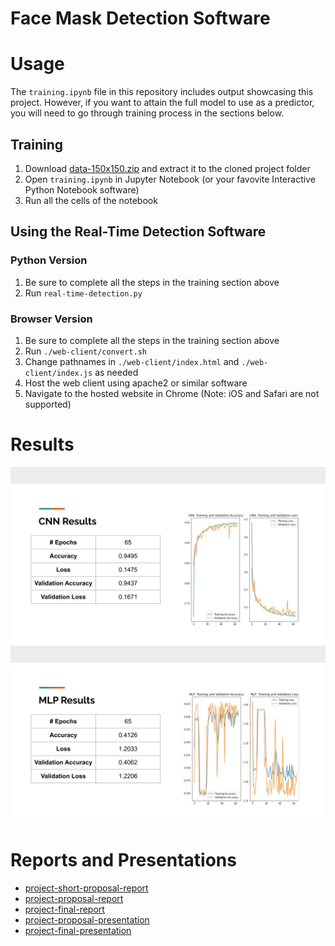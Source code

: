 # Face Mask Detection Software

# Usage

The ```training.ipynb``` file in this repository includes output showcasing this project.
However, if you want to attain the full model to use as a predictor, you will need to go through training process in the sections below.

## Training
1. Download [data-150x150.zip](https://fs.a0-0.com/cs254a-final-project/data/data-150x150.zip) and extract it to the cloned project folder
2. Open ```training.ipynb``` in Jupyter Notebook (or your favovite Interactive Python Notebook software)
3. Run all the cells of the notebook

## Using the Real-Time Detection Software

### Python Version
1. Be sure to complete all the steps in the training section above
2. Run ```real-time-detection.py```

### Browser Version
1. Be sure to complete all the steps in the training section above
2. Run ```./web-client/convert.sh```
3. Change pathnames in ```./web-client/index.html``` and ```./web-client/index.js``` as needed
4. Host the web client using apache2 or similar software
5. Navigate to the hosted website in Chrome (Note: iOS and Safari are not supported)


# Results
![Alt CNN Results](reports/results-cnn.png?raw=true "CNN Results")
![Alt MLP Results](reports/results-mlp.png?raw=true "MLP Results")


# Reports and Presentations
- [project-short-proposal-report](https://docs.google.com/document/d/1OWrsf4nqGVoBglW8X50DnV1j7ENZZA8nGm7nB5tf_G8/edit)
- [project-proposal-report](https://docs.google.com/document/d/1J6U9JkQXJKQw0Um-YflAZNiL4zgXxc6XG9EBG0Q--Js/edit)
- [project-final-report](https://docs.google.com/document/d/1XuzmcCDaFR6psdBGjw3mwb6HYYcKM1LxK83O_kBHjGE/edit)
- [project-proposal-presentation](https://docs.google.com/presentation/d/1GstENOyJ746-26SBtHJAxKauMJL_1ofgTaT7XwMGOOY/edit)
- [project-final-presentation](https://docs.google.com/presentation/d/1OT29Kpo32r8Z1KcaFe9K7jfXIwj6CMIJ19PnVlvEe1E/edit)

